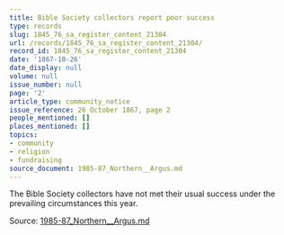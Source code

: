```yaml
---
title: Bible Society collectors report poor success
type: records
slug: 1845_76_sa_register_content_21304
url: /records/1845_76_sa_register_content_21304/
record_id: 1845_76_sa_register_content_21304
date: '1867-10-26'
date_display: null
volume: null
issue_number: null
page: '2'
article_type: community_notice
issue_reference: 26 October 1867, page 2
people_mentioned: []
places_mentioned: []
topics:
- community
- religion
- fundraising
source_document: 1985-87_Northern__Argus.md
---
```


The Bible Society collectors have not met their usual success under the prevailing circumstances this year.

Source: [1985-87_Northern__Argus.md](/downloads/markdown/1985-87_Northern__Argus.md)
